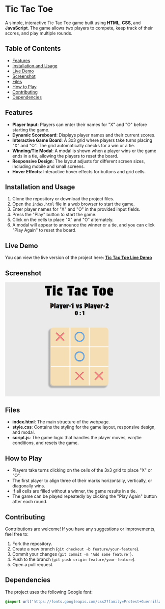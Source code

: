 # Tic Tac Toe

A simple, interactive Tic Tac Toe game built using **HTML**, **CSS**, and **JavaScript**. The game allows two players to compete, keep track of their scores, and play multiple rounds.

## Table of Contents

- [Features](#features)
- [Installation and Usage](#installation-and-usage)
- [Live Demo](#live-demo)
- [Screenshot](#screenshot)
- [Files](#files)
- [How to Play](#how-to-play)
- [Contributing](#contributing)
- [Dependencies](#dependencies)

## Features

- **Player Input**: Players can enter their names for "X" and "O" before starting the game.
- **Dynamic Scoreboard**: Displays player names and their current scores.
- **Interactive Game Board**: A 3x3 grid where players take turns placing "X" and "O". The grid automatically checks for a win or a tie.
- **Winning/Tie Modal**: A modal is shown when a player wins or the game ends in a tie, allowing the players to reset the board.
- **Responsive Design**: The layout adjusts for different screen sizes, including mobile and small screens.
- **Hover Effects**: Interactive hover effects for buttons and grid cells.

## Installation and Usage

1. Clone the repository or download the project files.
2. Open the `index.html` file in a web browser to start the game.
3. Enter player names for "X" and "O" in the provided input fields.
4. Press the "Play" button to start the game.
5. Click on the cells to place "X" and "O" alternately.
6. A modal will appear to announce the winner or a tie, and you can click "Play Again" to reset the board.

## Live Demo

You can view the live version of the project here:
[**Tic Tac Toe Live Demo**](https://vedad24.github.io/TOP-TicTacToe/)

## Screenshot

![Screenshot of the site](./Screenshot.png)

## Files

- **index.html**: The main structure of the webpage.
- **style.css**: Contains the styling for the game layout, responsive design, and modal.
- **script.js**: The game logic that handles the player moves, win/tie conditions, and resets the game.

## How to Play

- Players take turns clicking on the cells of the 3x3 grid to place "X" or "O".
- The first player to align three of their marks horizontally, vertically, or diagonally wins.
- If all cells are filled without a winner, the game results in a tie.
- The game can be played repeatedly by clicking the "Play Again" button after each round.

## Contributing

Contributions are welcome! If you have any suggestions or improvements, feel free to:

1. Fork the repository.
2. Create a new branch (`git checkout -b feature/your-feature`).
3. Commit your changes (`git commit -m 'Add some feature'`).
4. Push to the branch (`git push origin feature/your-feature`).
5. Open a pull request.

## Dependencies

The project uses the following Google font:
```css
@import url('https://fonts.googleapis.com/css2?family=Protest+Guerrilla&display=swap');
